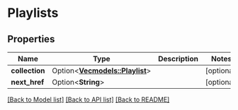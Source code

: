# Playlists

## Properties

Name | Type | Description | Notes
------------ | ------------- | ------------- | -------------
**collection** | Option<[**Vec<models::Playlist>**](Playlist.md)> |  | [optional]
**next_href** | Option<**String**> |  | [optional]

[[Back to Model list]](../README.md#documentation-for-models) [[Back to API list]](../README.md#documentation-for-api-endpoints) [[Back to README]](../README.md)


